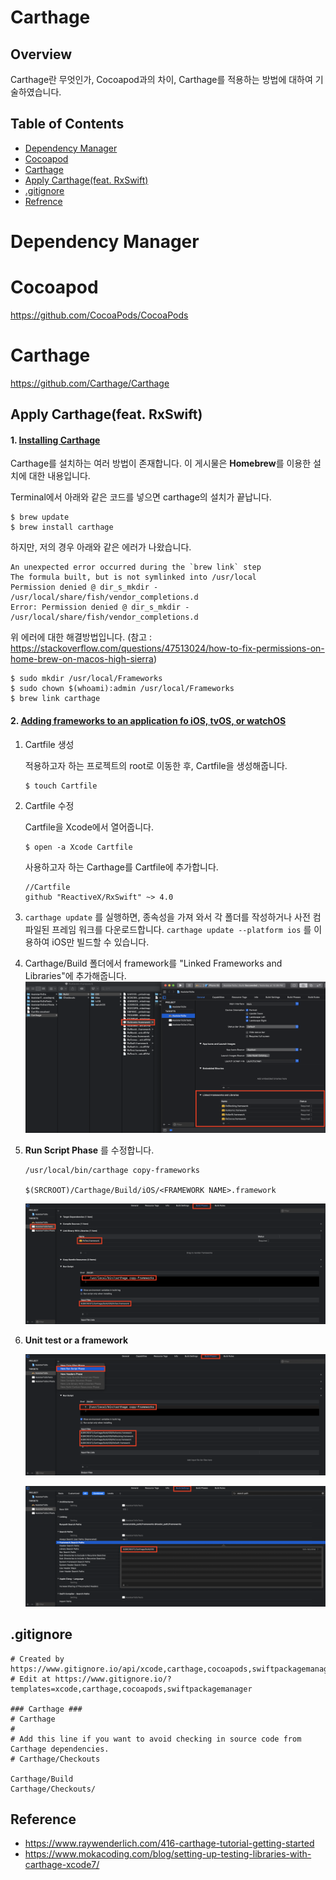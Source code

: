 # Carthage

## Overview

Carthage란 무엇인가, Cocoapod과의 차이, Carthage를 적용하는 방법에 대하여 기술하였습니다.

## Table of Contents

- [Dependency Manager](#Dependency-Manager)
- [Cocoapod](#Cocoapod)
- [Carthage](#Carthage)
- [Apply Carthage(feat. RxSwift)](#Apply-Carthage(feat.-RxSwift))
- [.gitignore](#.gitignore)
- [Refrence](#Reference)

# Dependency Manager



# Cocoapod

https://github.com/CocoaPods/CocoaPods



# Carthage

https://github.com/Carthage/Carthage



## Apply Carthage(feat. RxSwift)

#### 1. [Installing Carthage](https://github.com/Carthage/Carthage#installing-carthage)

Carthage를 설치하는 여러 방법이 존재합니다. 이 게시물은 **Homebrew**를 이용한 설치에 대한 내용입니다.

Terminal에서 아래와 같은 코드를 넣으면 carthage의 설치가 끝납니다.

```
$ brew update
$ brew install carthage
```

하지만, 저의 경우 아래와 같은 에러가 나왔습니다.

```
An unexpected error occurred during the `brew link` step
The formula built, but is not symlinked into /usr/local
Permission denied @ dir_s_mkdir - /usr/local/share/fish/vendor_completions.d
Error: Permission denied @ dir_s_mkdir - /usr/local/share/fish/vendor_completions.d
```

위 에러에 대한 해결방법입니다. (참고 : https://stackoverflow.com/questions/47513024/how-to-fix-permissions-on-home-brew-on-macos-high-sierra)

```
$ sudo mkdir /usr/local/Frameworks
$ sudo chown $(whoami):admin /usr/local/Frameworks    
$ brew link carthage
```

#### 2. [Adding frameworks to an application fo iOS, tvOS, or watchOS](https://github.com/Carthage/Carthage#if-youre-building-for-ios-tvos-or-watchos)

1. Cartfile 생성

   적용하고자 하는 프로젝트의 root로 이동한 후, Cartfile을 생성해줍니다.

   ```
   $ touch Cartfile
   ```

2. Cartfile 수정

   Cartfile을 Xcode에서 열어줍니다.

   ```
   $ open -a Xcode Cartfile
   ```

   사용하고자 하는 Carthage를 Cartfile에 추가합니다.

   ```
   //Cartfile
   github "ReactiveX/RxSwift" ~> 4.0
   ```

3. `carthage update` 를 실행하면, 종속성을 가져 와서 각 폴더를 작성하거나 사전 컴파일된 프레임 워크를 다운로드합니다. `carthage update --platform ios` 를 이용하여 iOS만 빌드할 수 있습니다.

4. Carthage/Build 폴더에서 framework를 "Linked Frameworks and Libraries"에 추가해줍니다. 
   ![](images/1.LinkedFrameworksAndLibraries.png)

5. **Run Script Phase** 를 수정합니다.

   ```
   /usr/local/bin/carthage copy-frameworks
   
   $(SRCROOT)/Carthage/Build/iOS/<FRAMEWORK NAME>.framework
   ```

   ![](images/2.RunScriptPhase.png)

6. **Unit test or a framework**

   ![](images/3.UnitTestOrFramework.png)

   ![](images/4.UnitTestOrFramework2.png)

## .gitignore

```
# Created by https://www.gitignore.io/api/xcode,carthage,cocoapods,swiftpackagemanager
# Edit at https://www.gitignore.io/?templates=xcode,carthage,cocoapods,swiftpackagemanager

### Carthage ###
# Carthage
#
# Add this line if you want to avoid checking in source code from Carthage dependencies.
# Carthage/Checkouts

Carthage/Build
Carthage/Checkouts/
```

## Reference

- https://www.raywenderlich.com/416-carthage-tutorial-getting-started
- https://www.mokacoding.com/blog/setting-up-testing-libraries-with-carthage-xcode7/